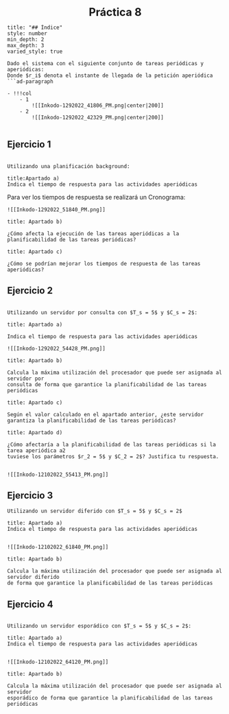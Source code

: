 <center style="font-weight: bold; font-size: 25 ">Práctica 8</center>


```toc
title: "## Índice"
style: number 
min_depth: 2 
max_depth: 3
varied_style: true
```

```ad-statement
Dado el sistema con el siguiente conjunto de tareas periódicas y aperiódicas:
Donde $r_i$ denota el instante de llegada de la petición aperiódica
```ad-paragraph

- !!!col
	- 1
		![[Inkodo-1292022_41806_PM.png|center|200]]
	- 2
		![[Inkodo-1292022_42329_PM.png|center|200]]
		
```

## Ejercicio 1


```ad-statement

Utilizando una planificación background:
```

```ad-section
title:Apartado a)
Indica el tiempo de respuesta para las actividades aperiódicas
```

Para ver los tiempos de respuesta se realizará un Cronograma:

```ad-paragraph
![[Inkodo-1292022_51840_PM.png]]
```

```ad-section
title: Apartado b)

¿Cómo afecta la ejecución de las tareas aperiódicas a la planificabilidad de las tareas periódicas?
```

```ad-section
title: Apartado c)

¿Cómo se podrían mejorar los tiempos de respuesta de las tareas aperiódicas?
```

## Ejercicio 2

```ad-statement

Utilizando un servidor por consulta con $T_s = 5$ y $C_s = 2$:
```

```ad-section
title: Apartado a)

Indica el tiempo de respuesta para las actividades aperiódicas
```

```ad-paragraph
![[Inkodo-1292022_54428_PM.png]]
```

```ad-section
title: Apartado b)

Calcula la máxima utilización del procesador que puede ser asignada al servidor por  
consulta de forma que garantice la planificabilidad de las tareas periódicas
```

```ad-section
title: Apartado c)

Según el valor calculado en el apartado anterior, ¿este servidor garantiza la planificabilidad de las tareas periódicas?
```

```ad-section
title: Apartado d)

¿Cómo afectaría a la planificabilidad de las tareas periódicas si la tarea aperiódica a2  
tuviese los parámetros $r_2 = 5$ y $C_2 = 2$? Justifica tu respuesta.
```

```ad-paragraph

![[Inkodo-12102022_55413_PM.png]]

```


## Ejercicio 3

```ad-statement
Utilizando un servidor diferido con $T_s = 5$ y $C_s = 2$
```

```ad-section
title: Apartado a)
Indica el tiempo de respuesta para las actividades aperiódicas
```

```ad-paragraph

![[Inkodo-12102022_61840_PM.png]]

```

```ad-section
title: Apartado b)

Calcula la máxima utilización del procesador que puede ser asignada al servidor diferido  
de forma que garantice la planificabilidad de las tareas periódicas
```

## Ejercicio 4

```ad-statement

Utilizando un servidor esporádico con $T_s = 5$ y $C_s = 2$:
```

```ad-section
title: Apartado a)
Indica el tiempo de respuesta para las actividades aperiódicas
```

```ad-paragraph

![[Inkodo-12102022_64120_PM.png]]

```

```ad-section
title: Apartado b)

Calcula la máxima utilización del procesador que puede ser asignada al servidor  
esporádico de forma que garantice la planificabilidad de las tareas periódicas
```

